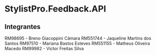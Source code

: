 # StylistPro.Feedback.API

## Integrantes
RM98695 - Breno Giacoppini Câmara
RM551744 - Jaqueline Martins dos Santos
RM97510 - Mariana Bastos Esteves
RM551155 - Matheus Oliveira Macedo
RM99982 - Victor Freitas Silva
